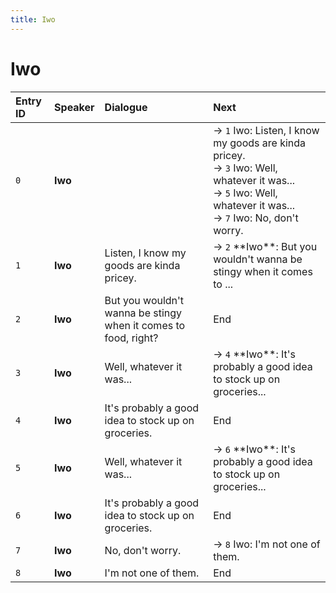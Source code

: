 ```yaml
---
title: Iwo
---
```


# Iwo


| Entry ID | Speaker | Dialogue | Next |
| :------- | :------ | :------- | :------------ |
| `0` | **Iwo** |  | → `1` Iwo: Listen, I know my goods are kinda pricey\.<br>→ `3` Iwo: Well, whatever it was\.\.\.<br>→ `5` Iwo: Well, whatever it was\.\.\.<br>→ `7` Iwo: No, don't worry\. |
| `1` | **Iwo** | Listen, I know my goods are kinda pricey\. | → `2` \*\*Iwo\*\*: But you wouldn't wanna be stingy when it comes to \.\.\. |
| `2` | **Iwo** | But you wouldn't wanna be stingy when it comes to food, right? | End |
| `3` | **Iwo** | Well, whatever it was\.\.\. | → `4` \*\*Iwo\*\*: It's probably a good idea to stock up on groceries\.\.\. |
| `4` | **Iwo** | It's probably a good idea to stock up on groceries\. | End |
| `5` | **Iwo** | Well, whatever it was\.\.\. | → `6` \*\*Iwo\*\*: It's probably a good idea to stock up on groceries\.\.\. |
| `6` | **Iwo** | It's probably a good idea to stock up on groceries\. | End |
| `7` | **Iwo** | No, don't worry\. | → `8` Iwo: I'm not one of them\. |
| `8` | **Iwo** | I'm not one of them\. | End |
